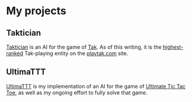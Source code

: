 ---
---

# My projects

## Taktician

[Taktician][taktician] is an AI for the game of [Tak][tak]. As of this writing, it
is the [highest-ranked][ranking] Tak-playing entity on the
[playtak.com][playtak] site.

[taktician]: https://github.com/nelhage/taktician
[tak]: https://cheapass.com/tak/
[ranking]: https://www.reddit.com/r/Tak/wiki/unofficial_playtak_ranking
[playtak]: https://www.playtak.com/

## UltimaTTT

[UltimaTTT][github] is my implementation of an AI for the game of
[Ultimate Tic Tac Toe][uttt], as well as my ongoing effort to fully
solve that game.

[github]: https://github.com/nelhage/ultimattt
[uttt]: https://en.wikipedia.org/wiki/Ultimate_tic-tac-toe
